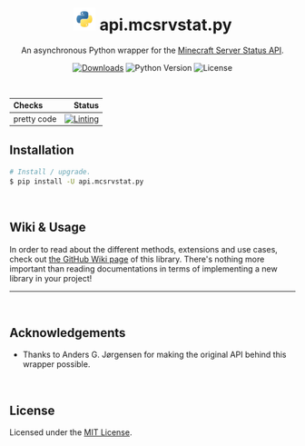 <!-- SPDX-License-Identifier: MIT -->

<div align="center">

# <img src="https://raw.githubusercontent.com/github/explore/80688e429a7d4ef2fca1e82350fe8e3517d3494d/topics/python/python.png" height="40px"/> api.mcsrvstat.py

An asynchronous Python wrapper for the [Minecraft Server Status API](https://api.mcsrvstat.us).

[![Downloads](https://static.pepy.tech/personalized-badge/api-mcsrvstat-py?period=total&units=international_system&left_color=grey&right_color=black&left_text=Downloads)](https://pepy.tech/project/api-mcsrvstat-py)
![Python Version](https://img.shields.io/pypi/pyversions/api.mcsrvstat.py.svg?color=black&label=Python)
![License](https://img.shields.io/pypi/l/api.mcsrvstat.py.svg?color=black&label=License)

<br>

| Checks | Status | 
|:---|---:|
| pretty code | [![Linting](https://github.com/hitblast/api.mcsrvstat.py/actions/workflows/linting.yml/badge.svg)](https://github.com/hitblast/api.mcsrvstat.py/actions/workflows/linting.yml) |


</div>

## Installation

```bash
# Install / upgrade.
$ pip install -U api.mcsrvstat.py
```

<br>

## Wiki & Usage

In order to read about the different methods, extensions and use cases, check out [the GitHub Wiki page](https://github.com/hitblast/api.mcsrvstat.py/wiki/) of this library. There's nothing more important than reading documentations in terms of implementing a new library in your project!

---

<br>

## Acknowledgements

- Thanks to Anders G. Jørgensen for making the original API behind this wrapper possible.

<br>

## License

Licensed under the [MIT License](https://github.com/hitblast/api.mcsrvstat.py/blob/main/LICENSE).
